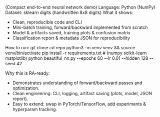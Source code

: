  (Compact end-to-end neural network demo)
Language: Python (NumPy)
Dataset: sklearn digits (handwritten 8x8 digits)
What it shows:
 - Clean, reproducible code and CLI
 - Mini-batch training, forward/backward implemented from scratch
 - Model & artifacts saved, training plots & confusion matrix
 - Classification report & metadata JSON for reproducibility

How to run:
  git clone <repo>
  cd repo
  python3 -m venv venv && source venv/bin/activate
  pip install -r requirements.txt  # (numpy scikit-learn matplotlib)
  python beautiful_nn.py --epochs 60 --lr 0.01 --hidden 128 --seed 42

Why this is RA-ready:
 - Demonstrates understanding of forward/backward passes and optimization.
 - Clean engineering: CLI, logging, artifact saving (plots, model, JSON report).
 - Easy to extend: swap in PyTorch/TensorFlow, add experiments & hyperparam tracking.
